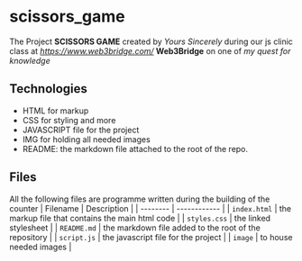 # scissors_game

The Project **SCISSORS GAME** created by *Yours Sincerely* during our js clinic class at *<https://www.web3bridge.com/>* **Web3Bridge** on one of  *my quest for knowledge*

## Technologies

* HTML for markup
* CSS for styling and more
* JAVASCRIPT file for the project
* IMG for holding all needed images
* README: the markdown file attached to the root of the repo.

## Files

All the following files are programme written during the building of the counter
| Filename | Description |
| -------- | ------------ |
| `index.html` | the markup file that contains the main html code |
| `styles.css` | the linked stylesheet |
| `README.md` | the markdown file added to the root of the repository |
| `script.js` | the javascript file for the project |
| `image` | to house needed images |

